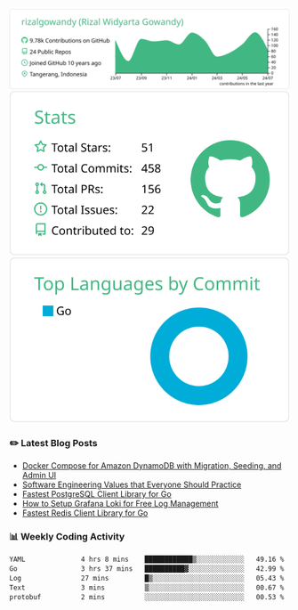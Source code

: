 ![profile-details](profile-summary-card-output/vue/0-profile-details.svg)
![stats](profile-summary-card-output/vue/3-stats.svg)
![most-commit-language](profile-summary-card-output/vue/2-most-commit-language.svg)

### :pencil2: Latest Blog Posts
<!-- BLOG-POST-LIST:START -->
- [Docker Compose for Amazon DynamoDB with Migration, Seeding, and Admin UI](https://medium.com/geekculture/docker-compose-for-amazon-dynamodb-with-migration-seeding-and-admin-ui-db11a348cc6a?source=rss-5763b0f1aba6------2)
- [Software Engineering Values that Everyone Should Practice](https://levelup.gitconnected.com/software-engineering-values-that-everyone-should-practice-c980d00cd103?source=rss-5763b0f1aba6------2)
- [Fastest PostgreSQL Client Library for Go](https://levelup.gitconnected.com/fastest-postgresql-client-library-for-go-579fa97909fb?source=rss-5763b0f1aba6------2)
- [How to Setup Grafana Loki for Free Log Management](https://levelup.gitconnected.com/how-to-setup-grafana-loki-for-free-log-management-ceb60558503c?source=rss-5763b0f1aba6------2)
- [Fastest Redis Client Library for Go](https://levelup.gitconnected.com/fastest-redis-client-library-for-go-7993f618f5ab?source=rss-5763b0f1aba6------2)
<!-- BLOG-POST-LIST:END -->

### 📊 Weekly Coding Activity
<!--START_SECTION:waka-->

```txt
YAML              4 hrs 8 mins    ████████████▒░░░░░░░░░░░░   49.16 %
Go                3 hrs 37 mins   ██████████▓░░░░░░░░░░░░░░   42.99 %
Log               27 mins         █▒░░░░░░░░░░░░░░░░░░░░░░░   05.43 %
Text              3 mins          ▒░░░░░░░░░░░░░░░░░░░░░░░░   00.67 %
protobuf          2 mins          ░░░░░░░░░░░░░░░░░░░░░░░░░   00.53 %
```

<!--END_SECTION:waka-->
